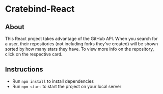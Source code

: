 # Cratebind-React

## About
This React project takes advantage of the GitHub API. When you search for a user, their repositories (not including forks they've created) will be shown sorted by how many stars they have. To view more info on the repository, click on the respective card.

## Instructions
* Run `npm install` to install dependencies
* Run `npm start` to start the project on your local server
